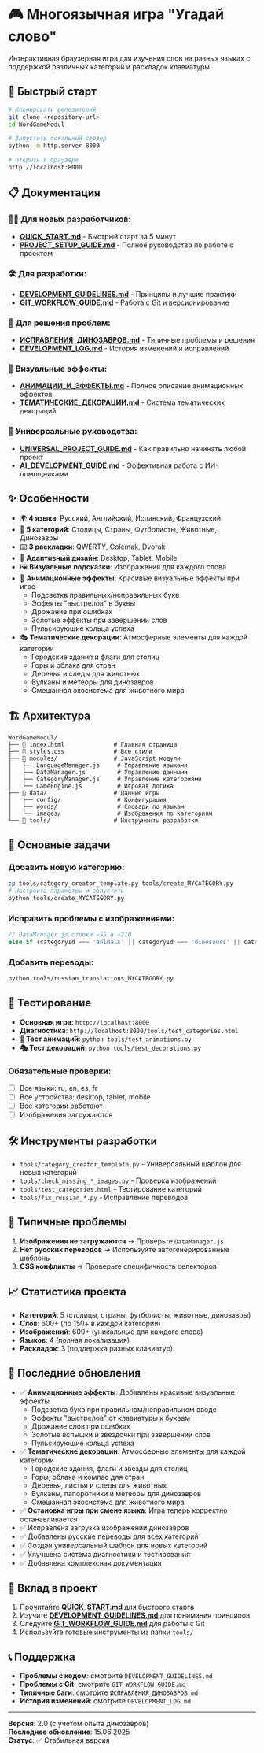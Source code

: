# 🎮 Многоязычная игра "Угадай слово"

Интерактивная браузерная игра для изучения слов на разных языках с поддержкой различных категорий и раскладок клавиатуры.

## 🚀 Быстрый старт

   ```bash
# Клонировать репозиторий
git clone <repository-url>
cd WordGameModul

# Запустить локальный сервер
   python -m http.server 8000

# Открыть в браузере
http://localhost:8000
```

## 📋 Документация

### 🏃‍♂️ **Для новых разработчиков:**
- **[QUICK_START.md](QUICK_START.md)** - Быстрый старт за 5 минут
- **[PROJECT_SETUP_GUIDE.md](PROJECT_SETUP_GUIDE.md)** - Полное руководство по работе с проектом

### 🛠️ **Для разработки:**
- **[DEVELOPMENT_GUIDELINES.md](DEVELOPMENT_GUIDELINES.md)** - Принципы и лучшие практики
- **[GIT_WORKFLOW_GUIDE.md](GIT_WORKFLOW_GUIDE.md)** - Работа с Git и версионирование

### 🐛 **Для решения проблем:**
- **[ИСПРАВЛЕНИЯ_ДИНОЗАВРОВ.md](ИСПРАВЛЕНИЯ_ДИНОЗАВРОВ.md)** - Типичные проблемы и решения
- **[DEVELOPMENT_LOG.md](DEVELOPMENT_LOG.md)** - История изменений и исправлений

### 🎨 **Визуальные эффекты:**
- **[АНИМАЦИИ_И_ЭФФЕКТЫ.md](АНИМАЦИИ_И_ЭФФЕКТЫ.md)** - Полное описание анимационных эффектов
- **[ТЕМАТИЧЕСКИЕ_ДЕКОРАЦИИ.md](ТЕМАТИЧЕСКИЕ_ДЕКОРАЦИИ.md)** - Система тематических декораций

### 🚀 **Универсальные руководства:**
- **[UNIVERSAL_PROJECT_GUIDE.md](UNIVERSAL_PROJECT_GUIDE.md)** - Как правильно начинать любой проект
- **[AI_DEVELOPMENT_GUIDE.md](AI_DEVELOPMENT_GUIDE.md)** - Эффективная работа с ИИ-помощниками

## ✨ Особенности

- 🌍 **4 языка**: Русский, Английский, Испанский, Французский
- 🎯 **5 категорий**: Столицы, Страны, Футболисты, Животные, Динозавры
- ⌨️ **3 раскладки**: QWERTY, Colemak, Dvorak
- 📱 **Адаптивный дизайн**: Desktop, Tablet, Mobile
- 🖼️ **Визуальные подсказки**: Изображения для каждого слова
- 🎨 **Анимационные эффекты**: Красивые визуальные эффекты при игре
  - Подсветка правильных/неправильных букв
  - Эффекты "выстрелов" в буквы  
  - Дрожание при ошибках
  - Золотые эффекты при завершении слов
  - Пульсирующие кольца успеха
- 🎭 **Тематические декорации**: Атмосферные элементы для каждой категории
  - Городские здания и флаги для столиц
  - Горы и облака для стран
  - Деревья и следы для животных
  - Вулканы и метеоры для динозавров
  - Смешанная экосистема для животного мира

## 🏗️ Архитектура

```
WordGameModul/
├── 📄 index.html              # Главная страница
├── 🎨 styles.css              # Все стили
├── 📁 modules/                # JavaScript модули
│   ├── LanguageManager.js     # Управление языками
│   ├── DataManager.js         # Управление данными
│   ├── CategoryManager.js     # Управление категориями
│   └── GameEngine.js          # Игровая логика
├── 📁 data/                   # Данные игры
│   ├── config/                # Конфигурация
│   ├── words/                 # Словари по языкам
│   └── images/                # Изображения по категориям
└── 📁 tools/                  # Инструменты разработки
```

## 🎯 Основные задачи

### Добавить новую категорию:
```bash
cp tools/category_creator_template.py tools/create_MYCATEGORY.py
# Настроить параметры и запустить
python tools/create_MYCATEGORY.py
```

### Исправить проблемы с изображениями:
```javascript
// DataManager.js строки ~55 и ~210
else if (categoryId === 'animals' || categoryId === 'dinosaurs' || categoryId === 'MYCATEGORY') {
```

### Добавить переводы:
```bash
python tools/russian_translations_MYCATEGORY.py
```

## 🧪 Тестирование

- **Основная игра**: `http://localhost:8000`
- **Диагностика**: `http://localhost:8000/tools/test_categories.html`
- **🎨 Тест анимаций**: `python tools/test_animations.py`
- **🎭 Тест декораций**: `python tools/test_decorations.py`

### Обязательные проверки:
- [ ] Все языки: ru, en, es, fr
- [ ] Все устройства: desktop, tablet, mobile  
- [ ] Все категории работают
- [ ] Изображения загружаются

## 🛠️ Инструменты разработки

- `tools/category_creator_template.py` - Универсальный шаблон для новых категорий
- `tools/check_missing_*_images.py` - Проверка изображений
- `tools/test_categories.html` - Тестирование категорий
- `tools/fix_russian_*.py` - Исправление переводов

## 🚨 Типичные проблемы

1. **Изображения не загружаются** → Проверьте `DataManager.js`
2. **Нет русских переводов** → Используйте автогенерированные шаблоны
3. **CSS конфликты** → Проверьте специфичность селекторов

## 📈 Статистика проекта

- **Категорий**: 5 (столицы, страны, футболисты, животные, динозавры)
- **Слов**: 600+ (по 150+ в каждой категории)
- **Изображений**: 600+ (уникальные для каждого слова)
- **Языков**: 4 (полная локализация)
- **Раскладок**: 3 (поддержка разных клавиатур)

## 🎉 Последние обновления

- ✅ **Анимационные эффекты**: Добавлены красивые визуальные эффекты
  - Подсветка букв при правильном/неправильном вводе
  - Эффекты "выстрелов" от клавиатуры к буквам
  - Дрожание слов при ошибках
  - Золотые вспышки и звездочки при завершении слов
  - Пульсирующие кольца успеха
- ✅ **Тематические декорации**: Атмосферные элементы для каждой категории
  - Городские здания, флаги и звезды для столиц
  - Горы, облака и компас для стран  
  - Деревья, листья и следы для животных
  - Вулканы, папоротники и метеоры для динозавров
  - Смешанная экосистема для животного мира
- ✅ **Остановка игры при смене языка**: Игра теперь корректно останавливается
- ✅ Исправлена загрузка изображений динозавров
- ✅ Добавлены русские переводы для всех категорий
- ✅ Создан универсальный шаблон для новых категорий
- ✅ Улучшена система диагностики и тестирования
- ✅ Добавлена комплексная документация

## 🤝 Вклад в проект

1. Прочитайте **[QUICK_START.md](QUICK_START.md)** для быстрого старта
2. Изучите **[DEVELOPMENT_GUIDELINES.md](DEVELOPMENT_GUIDELINES.md)** для понимания принципов
3. Следуйте **[GIT_WORKFLOW_GUIDE.md](GIT_WORKFLOW_GUIDE.md)** для работы с Git
4. Используйте готовые инструменты из папки `tools/`

## 📞 Поддержка

- **Проблемы с кодом**: смотрите `DEVELOPMENT_GUIDELINES.md`
- **Проблемы с Git**: смотрите `GIT_WORKFLOW_GUIDE.md`
- **Типичные баги**: смотрите `ИСПРАВЛЕНИЯ_ДИНОЗАВРОВ.md`
- **История изменений**: смотрите `DEVELOPMENT_LOG.md`

---

**Версия**: 2.0 (с учетом опыта динозавров)  
**Последнее обновление**: 15.06.2025  
**Статус**: ✅ Стабильная версия 